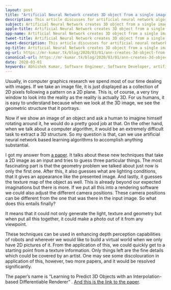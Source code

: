 ```yaml
---
layout: post
title: "Artificial Neural Network creates 3D object from a single image"
description: This article discusses for artificial neural network algorithm which could create 3D object from a single image
subject: Artificial Neural Network creates 3D object from a single image
apple-title: Artificial Neural Network creates 3D object from a single image
app-name: Artificial Neural Network creates 3D object from a single image
tweet-title: Artificial Neural Network creates 3D object from a single image
tweet-description: This article discusses for artificial neural network algorithm which could create 3D object from a single image
og-title: Artificial Neural Network creates 3D object from a single image
og-url: https://mr-kumar.tk/blog/2020/03/01/ann-creates-3d-object-from-a-single-image
canonical-url: https://mr-kumar.tk/blog/2020/03/01/ann-creates-3d-object-from-a-single-image
date: 2020-03-01
keywords: Abhishek Kumar, Software Engineer, Software Developer, artificial neural network, AI, Abhishek, Kumar, Site, artificial intelligence
---
```


Usually, in computer graphics research we spend most of our time dealing with images. If we take an image file, it is just displayed as a collection of 2D pixels following a pattern on a 2D plane. This is, of course, a very tiny window to look into the reality as the reality is actually 3D. For us humans, it is easy to understand because when we look at the 3D image, we see the geometric structure that it portrays.

Now if we show an image of an object and ask a human to imagine himself rotating around it, he would do a pretty good job at that. On the other hand, when we talk about a computer algorithm, it would be an extremely difficult task to extract a 3D structure. So my question is that, can we use artificial neural network based learning algorithms to accomplish anything substantial. 

I got my answer from [a paper](https://nv-tlabs.github.io/DIB-R/). It talks about these new techniques that take a 2D image as an input and tries to guess three particular things. The most fascinating part is that the geometry problem we talked about just now is only the first one. After this, it also guesses what are lighting conditions, that it gives an appearance like the presented image. And lastly, it guesses the texture map of the object as well. This is already beyond our expected imaginations but there is more. If we put all this into a rendering software we could also adjust the different camera positions. These camera positions can be different from the one that was there in the input image. So what does this entails finally?

It means that it could not only generate the light, texture and geometry but when put all this together, it could make a photo out of it from any viewpoint.

These techniques can be used in enhancing depth perception capabilities of robots and wherever we would like to build a virtual world when we only have 2D pictures of it. From the application of this, we could quickly get to a starting point from a texture information. Only things left are the fine details which could be covered by an artist. One may see some discolouration in application of this, however, two more papers, and it would be resolved significantly.

The paper’s name is “Learning to Predict 3D Objects with an Interpolation-based Differentiable Renderer” . [And this is the link to the paper](https://nv-tlabs.github.io/DIB-R/).


